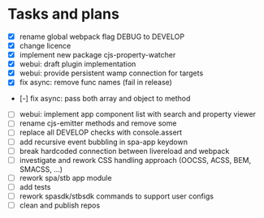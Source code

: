 Tasks and plans
===============

- [x] rename global webpack flag DEBUG to DEVELOP
- [x] change licence
- [x] implement new package cjs-property-watcher
- [x] webui: draft plugin implementation
- [x] webui: provide persistent wamp connection for targets
- [x] fix async: remove func names (fail in release)
- [-] fix async: pass both array and object to method
- [ ] webui: implement app component list with search and property viewer
- [ ] rename cjs-emitter methods and remove some
- [ ] replace all DEVELOP checks with console.assert
- [ ] add recursive event bubbling in spa-app keydown
- [ ] break hardcoded connection between livereload and webpack
- [ ] investigate and rework CSS handling approach (OOCSS, ACSS, BEM, SMACSS, ...)
- [ ] rework spa/stb app module
- [ ] add tests
- [ ] rework spasdk/stbsdk commands to support user configs
- [ ] clean and publish repos
